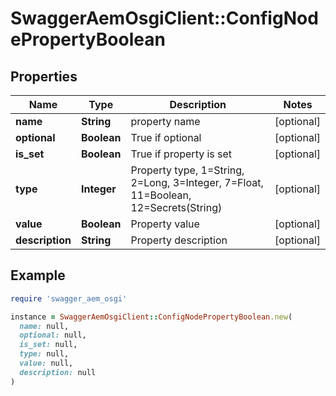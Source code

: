 # SwaggerAemOsgiClient::ConfigNodePropertyBoolean

## Properties

| Name | Type | Description | Notes |
| ---- | ---- | ----------- | ----- |
| **name** | **String** | property name | [optional] |
| **optional** | **Boolean** | True if optional | [optional] |
| **is_set** | **Boolean** | True if property is set | [optional] |
| **type** | **Integer** | Property type, 1&#x3D;String, 2&#x3D;Long, 3&#x3D;Integer, 7&#x3D;Float, 11&#x3D;Boolean, 12&#x3D;Secrets(String) | [optional] |
| **value** | **Boolean** | Property value | [optional] |
| **description** | **String** | Property description | [optional] |

## Example

```ruby
require 'swagger_aem_osgi'

instance = SwaggerAemOsgiClient::ConfigNodePropertyBoolean.new(
  name: null,
  optional: null,
  is_set: null,
  type: null,
  value: null,
  description: null
)
```


